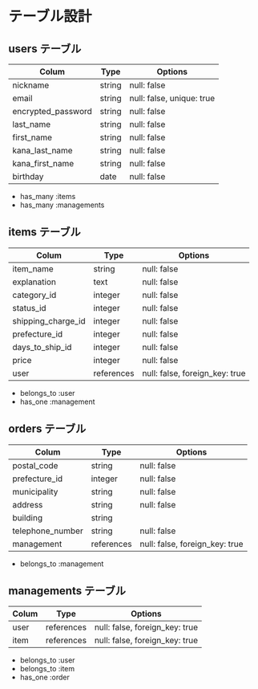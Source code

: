 # テーブル設計

## users テーブル

| Colum              | Type     | Options     |
| ------------------ | -------- |------------ |
| nickname           | string   | null: false |
| email              | string   | null: false, unique: true |
| encrypted_password | string   | null: false |
| last_name          | string   | null: false |
| first_name         | string   | null: false |
| kana_last_name     | string   | null: false |
| kana_first_name    | string   | null: false |
| birthday           | date     | null: false |

- has_many :items
- has_many :managements

## items テーブル

| Colum              | Type       | Options           |
| ------------------ | ---------- |------------------ |
| item_name          | string     | null: false       |
| explanation        | text       | null: false       |
| category_id        | integer    | null: false       |
| status_id          | integer    | null: false       |
| shipping_charge_id | integer    | null: false       |
| prefecture_id      | integer    | null: false       |
| days_to_ship_id    | integer    | null: false       |
| price              | integer    | null: false       |
| user               | references | null: false, foreign_key: true |

- belongs_to :user
- has_one :management

## orders テーブル

| Colum            | Type       | Options           |
| ---------------- | ---------  |------------------ |
| postal_code      | string     | null: false       |
| prefecture_id    | integer    | null: false       |
| municipality     | string     | null: false       |
| address          | string     | null: false       |
| building         | string     |                   |
| telephone_number | string     | null: false       |
| management       | references | null: false, foreign_key: true |

- belongs_to :management

## managements テーブル
| Colum            | Type       | Options           |
| ---------------- | ---------- |------------------ |
| user             | references | null: false, foreign_key: true |
| item             | references | null: false, foreign_key: true |

- belongs_to :user
- belongs_to :item
- has_one :order

